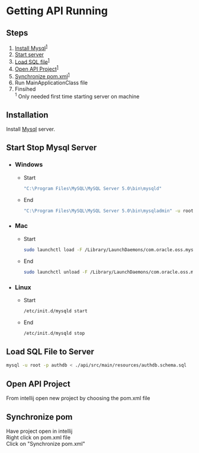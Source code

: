 # Getting API Running
## Steps
 1. [Install Mysql](#installation)<sup>[1](#myfootnote1)</sup>
 2. [Start server](#start-stop-mysql-server)
 3. [Load SQL file](#load-sql-file-to-server)<sup>[1](#myfootnote1)</sup>
 4. [Open API Project](#open-api-project)<sup>[1](#myfootnote1)</sup>
 5. [Synchronize pom.xml](#synchronize-pom)<sup>[1](#myfootnote1)</sup>
 6. Run MainApplicationClass file
 7. Finsihed
<br /><a email="myfootnote1"><sup>1<sup/></a> Only needed first time starting server on machine

## Installation

Install [Mysql](https://dev.mysql.com/downloads/mysql/) server.

## Start Stop Mysql Server
* ### Windows
  * Start
    ```bash
    "C:\Program Files\MySQL\MySQL Server 5.0\bin\mysqld"
    ```
  * End
    ```bash
    "C:\Program Files\MySQL\MySQL Server 5.0\bin\mysqladmin" -u root shutdown
    ```
* ### Mac
  * Start
    ```bash
    sudo launchctl load -F /Library/LaunchDaemons/com.oracle.oss.mysql.mysqld.plist
    ```
  * End
    ```bash
    sudo launchctl unload -F /Library/LaunchDaemons/com.oracle.oss.mysql.mysqld.plist
    ```
* ### Linux
  * Start
    ```bash
    /etc/init.d/mysqld start
    ```
  * End
    ```bash
    /etc/init.d/mysqld stop
    ```
## Load SQL File to Server
  ```bash
  mysql -u root -p authdb < ./api/src/main/resources/authdb.schema.sql
  ```
## Open API Project
 From intellij open new project by choosing the pom.xml file

## Synchronize pom
 Have project open in intellij<br />
 Right click on pom.xml file<br />
 Click on "Synchronize pom.xml"
